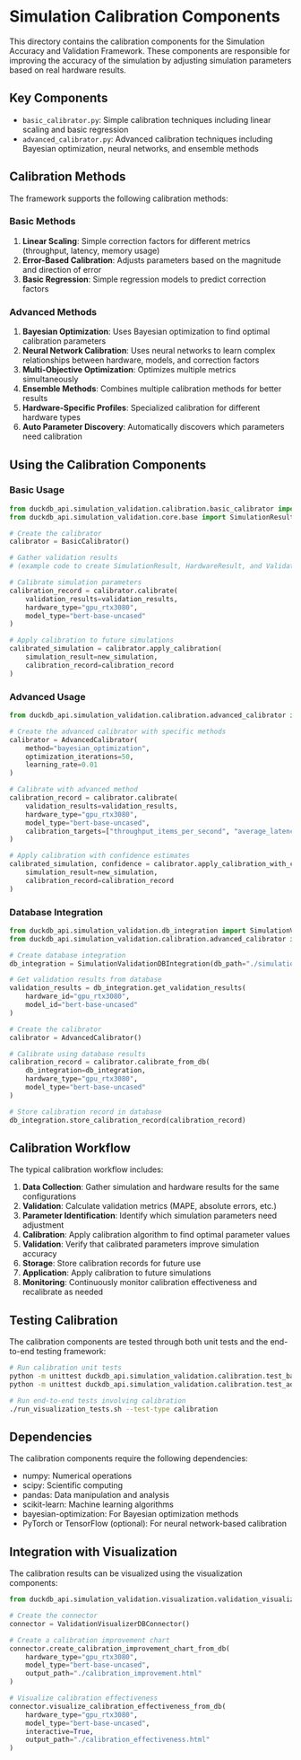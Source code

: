 # Simulation Calibration Components

This directory contains the calibration components for the Simulation Accuracy and Validation Framework. These components are responsible for improving the accuracy of the simulation by adjusting simulation parameters based on real hardware results.

## Key Components

- `basic_calibrator.py`: Simple calibration techniques including linear scaling and basic regression
- `advanced_calibrator.py`: Advanced calibration techniques including Bayesian optimization, neural networks, and ensemble methods

## Calibration Methods

The framework supports the following calibration methods:

### Basic Methods

1. **Linear Scaling**: Simple correction factors for different metrics (throughput, latency, memory usage)
2. **Error-Based Calibration**: Adjusts parameters based on the magnitude and direction of error
3. **Basic Regression**: Simple regression models to predict correction factors

### Advanced Methods

1. **Bayesian Optimization**: Uses Bayesian optimization to find optimal calibration parameters
2. **Neural Network Calibration**: Uses neural networks to learn complex relationships between hardware, models, and correction factors
3. **Multi-Objective Optimization**: Optimizes multiple metrics simultaneously
4. **Ensemble Methods**: Combines multiple calibration methods for better results
5. **Hardware-Specific Profiles**: Specialized calibration for different hardware types
6. **Auto Parameter Discovery**: Automatically discovers which parameters need calibration

## Using the Calibration Components

### Basic Usage

```python
from duckdb_api.simulation_validation.calibration.basic_calibrator import BasicCalibrator
from duckdb_api.simulation_validation.core.base import SimulationResult, HardwareResult, ValidationResult

# Create the calibrator
calibrator = BasicCalibrator()

# Gather validation results
# (example code to create SimulationResult, HardwareResult, and ValidationResult objects)

# Calibrate simulation parameters
calibration_record = calibrator.calibrate(
    validation_results=validation_results,
    hardware_type="gpu_rtx3080",
    model_type="bert-base-uncased"
)

# Apply calibration to future simulations
calibrated_simulation = calibrator.apply_calibration(
    simulation_result=new_simulation,
    calibration_record=calibration_record
)
```

### Advanced Usage

```python
from duckdb_api.simulation_validation.calibration.advanced_calibrator import AdvancedCalibrator

# Create the advanced calibrator with specific methods
calibrator = AdvancedCalibrator(
    method="bayesian_optimization",
    optimization_iterations=50,
    learning_rate=0.01
)

# Calibrate with advanced method
calibration_record = calibrator.calibrate(
    validation_results=validation_results,
    hardware_type="gpu_rtx3080",
    model_type="bert-base-uncased",
    calibration_targets=["throughput_items_per_second", "average_latency_ms"]
)

# Apply calibration with confidence estimates
calibrated_simulation, confidence = calibrator.apply_calibration_with_confidence(
    simulation_result=new_simulation,
    calibration_record=calibration_record
)
```

### Database Integration

```python
from duckdb_api.simulation_validation.db_integration import SimulationValidationDBIntegration
from duckdb_api.simulation_validation.calibration.advanced_calibrator import AdvancedCalibrator

# Create database integration
db_integration = SimulationValidationDBIntegration(db_path="./simulation_db.duckdb")

# Get validation results from database
validation_results = db_integration.get_validation_results(
    hardware_id="gpu_rtx3080",
    model_id="bert-base-uncased"
)

# Create the calibrator
calibrator = AdvancedCalibrator()

# Calibrate using database results
calibration_record = calibrator.calibrate_from_db(
    db_integration=db_integration,
    hardware_type="gpu_rtx3080",
    model_type="bert-base-uncased"
)

# Store calibration record in database
db_integration.store_calibration_record(calibration_record)
```

## Calibration Workflow

The typical calibration workflow includes:

1. **Data Collection**: Gather simulation and hardware results for the same configurations
2. **Validation**: Calculate validation metrics (MAPE, absolute errors, etc.)
3. **Parameter Identification**: Identify which simulation parameters need adjustment
4. **Calibration**: Apply calibration algorithm to find optimal parameter values
5. **Validation**: Verify that calibrated parameters improve simulation accuracy
6. **Storage**: Store calibration records for future use
7. **Application**: Apply calibration to future simulations
8. **Monitoring**: Continuously monitor calibration effectiveness and recalibrate as needed

## Testing Calibration

The calibration components are tested through both unit tests and the end-to-end testing framework:

```bash
# Run calibration unit tests
python -m unittest duckdb_api.simulation_validation.calibration.test_basic_calibrator
python -m unittest duckdb_api.simulation_validation.calibration.test_advanced_calibrator

# Run end-to-end tests involving calibration
./run_visualization_tests.sh --test-type calibration
```

## Dependencies

The calibration components require the following dependencies:
- numpy: Numerical operations
- scipy: Scientific computing
- pandas: Data manipulation and analysis
- scikit-learn: Machine learning algorithms
- bayesian-optimization: For Bayesian optimization methods
- PyTorch or TensorFlow (optional): For neural network-based calibration

## Integration with Visualization

The calibration results can be visualized using the visualization components:

```python
from duckdb_api.simulation_validation.visualization.validation_visualizer_db_connector import ValidationVisualizerDBConnector

# Create the connector
connector = ValidationVisualizerDBConnector()

# Create a calibration improvement chart
connector.create_calibration_improvement_chart_from_db(
    hardware_type="gpu_rtx3080",
    model_type="bert-base-uncased",
    output_path="./calibration_improvement.html"
)

# Visualize calibration effectiveness
connector.visualize_calibration_effectiveness_from_db(
    hardware_type="gpu_rtx3080",
    model_type="bert-base-uncased",
    interactive=True,
    output_path="./calibration_effectiveness.html"
)
```